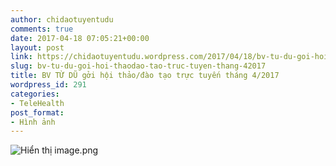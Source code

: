 ```yaml
---
author: chidaotuyentudu
comments: true
date: 2017-04-18 07:05:21+00:00
layout: post
link: https://chidaotuyentudu.wordpress.com/2017/04/18/bv-tu-du-goi-hoi-thaodao-tao-truc-tuyen-thang-42017/
slug: bv-tu-du-goi-hoi-thaodao-tao-truc-tuyen-thang-42017
title: BV TỪ DŨ gởi hội thảo/đào tạo trực tuyến tháng 4/2017
wordpress_id: 291
categories:
- TeleHealth
post_format:
- Hình ảnh
---
```


![Hiển thị image.png](https://mail.google.com/mail/u/0/?ui=2&ik=c5f2d9df6b&view=fimg&th=15b3cd0958f72ad7&attid=0.2&disp=emb&realattid=ii_15b3ccfd459028b2&attbid=ANGjdJ9mJoHhMJPbcFcYgp69B9kGB1sfJ1FSm3PW1jhzLOY7lbLjZ6fkQ0YlsF33aEaYqckSdOxKYxpdfjRtoRkoCB6V2N-x1Do_utL2szkiVNC0-QT978JKDATtNdM&sz=w1322-h1612&ats=1492498966942&rm=15b3cd0958f72ad7&zw&atsh=1)
